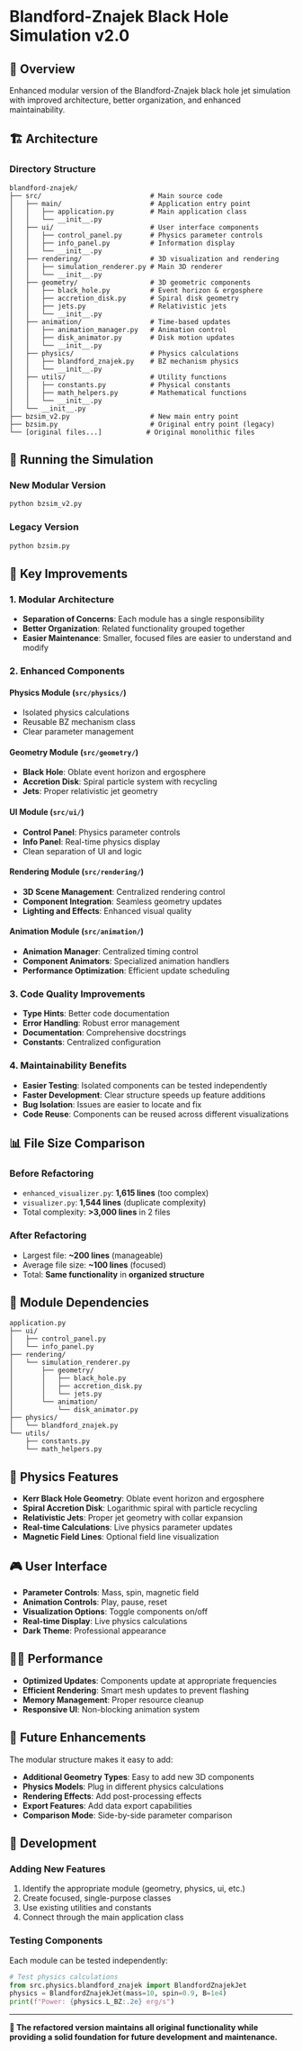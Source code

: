 # Blandford-Znajek Black Hole Simulation v2.0

## 🌌 Overview
Enhanced modular version of the Blandford-Znajek black hole jet simulation with improved architecture, better organization, and enhanced maintainability.

## 🏗️ Architecture

### Directory Structure
```
blandford-znajek/
├── src/                           # Main source code
│   ├── main/                      # Application entry point
│   │   ├── application.py         # Main application class
│   │   └── __init__.py
│   ├── ui/                        # User interface components
│   │   ├── control_panel.py       # Physics parameter controls
│   │   ├── info_panel.py          # Information display
│   │   └── __init__.py
│   ├── rendering/                 # 3D visualization and rendering
│   │   ├── simulation_renderer.py # Main 3D renderer
│   │   └── __init__.py
│   ├── geometry/                  # 3D geometric components
│   │   ├── black_hole.py          # Event horizon & ergosphere
│   │   ├── accretion_disk.py      # Spiral disk geometry
│   │   ├── jets.py                # Relativistic jets
│   │   └── __init__.py
│   ├── animation/                 # Time-based updates
│   │   ├── animation_manager.py   # Animation control
│   │   ├── disk_animator.py       # Disk motion updates
│   │   └── __init__.py
│   ├── physics/                   # Physics calculations
│   │   ├── blandford_znajek.py    # BZ mechanism physics
│   │   └── __init__.py
│   ├── utils/                     # Utility functions
│   │   ├── constants.py           # Physical constants
│   │   ├── math_helpers.py        # Mathematical functions
│   │   └── __init__.py
│   └── __init__.py
├── bzsim_v2.py                    # New main entry point
├── bzsim.py                       # Original entry point (legacy)
└── [original files...]           # Original monolithic files
```

## 🚀 Running the Simulation

### New Modular Version
```bash
python bzsim_v2.py
```

### Legacy Version
```bash
python bzsim.py
```

## 🎯 Key Improvements

### 1. **Modular Architecture**
- **Separation of Concerns**: Each module has a single responsibility
- **Better Organization**: Related functionality grouped together
- **Easier Maintenance**: Smaller, focused files are easier to understand and modify

### 2. **Enhanced Components**

#### **Physics Module** (`src/physics/`)
- Isolated physics calculations
- Reusable BZ mechanism class
- Clear parameter management

#### **Geometry Module** (`src/geometry/`)
- **Black Hole**: Oblate event horizon and ergosphere
- **Accretion Disk**: Spiral particle system with recycling
- **Jets**: Proper relativistic jet geometry

#### **UI Module** (`src/ui/`)
- **Control Panel**: Physics parameter controls
- **Info Panel**: Real-time physics display
- Clean separation of UI and logic

#### **Rendering Module** (`src/rendering/`)
- **3D Scene Management**: Centralized rendering control
- **Component Integration**: Seamless geometry updates
- **Lighting and Effects**: Enhanced visual quality

#### **Animation Module** (`src/animation/`)
- **Animation Manager**: Centralized timing control
- **Component Animators**: Specialized animation handlers
- **Performance Optimization**: Efficient update scheduling

### 3. **Code Quality Improvements**
- **Type Hints**: Better code documentation
- **Error Handling**: Robust error management
- **Documentation**: Comprehensive docstrings
- **Constants**: Centralized configuration

### 4. **Maintainability Benefits**
- **Easier Testing**: Isolated components can be tested independently
- **Faster Development**: Clear structure speeds up feature additions
- **Bug Isolation**: Issues are easier to locate and fix
- **Code Reuse**: Components can be reused across different visualizations

## 📊 File Size Comparison

### Before Refactoring
- `enhanced_visualizer.py`: **1,615 lines** (too complex)
- `visualizer.py`: **1,544 lines** (duplicate complexity)
- Total complexity: **>3,000 lines** in 2 files

### After Refactoring
- Largest file: **~200 lines** (manageable)
- Average file size: **~100 lines** (focused)
- Total: **Same functionality** in **organized structure**

## 🧩 Module Dependencies

```
application.py
├── ui/
│   ├── control_panel.py
│   └── info_panel.py
├── rendering/
│   └── simulation_renderer.py
│       ├── geometry/
│       │   ├── black_hole.py
│       │   ├── accretion_disk.py
│       │   └── jets.py
│       └── animation/
│           └── disk_animator.py
├── physics/
│   └── blandford_znajek.py
└── utils/
    ├── constants.py
    └── math_helpers.py
```

## 🔬 Physics Features

- **Kerr Black Hole Geometry**: Oblate event horizon and ergosphere
- **Spiral Accretion Disk**: Logarithmic spiral with particle recycling
- **Relativistic Jets**: Proper jet geometry with collar expansion
- **Real-time Calculations**: Live physics parameter updates
- **Magnetic Field Lines**: Optional field line visualization

## 🎮 User Interface

- **Parameter Controls**: Mass, spin, magnetic field
- **Animation Controls**: Play, pause, reset
- **Visualization Options**: Toggle components on/off
- **Real-time Display**: Live physics calculations
- **Dark Theme**: Professional appearance

## 🏃‍♂️ Performance

- **Optimized Updates**: Components update at appropriate frequencies
- **Efficient Rendering**: Smart mesh updates to prevent flashing
- **Memory Management**: Proper resource cleanup
- **Responsive UI**: Non-blocking animation system

## 🔮 Future Enhancements

The modular structure makes it easy to add:
- **Additional Geometry Types**: Easy to add new 3D components
- **Physics Models**: Plug in different physics calculations
- **Rendering Effects**: Add post-processing effects
- **Export Features**: Add data export capabilities
- **Comparison Mode**: Side-by-side parameter comparison

## 🧪 Development

### Adding New Features
1. Identify the appropriate module (geometry, physics, ui, etc.)
2. Create focused, single-purpose classes
3. Use existing utilities and constants
4. Connect through the main application class

### Testing Components
Each module can be tested independently:
```python
# Test physics calculations
from src.physics.blandford_znajek import BlandfordZnajekJet
physics = BlandfordZnajekJet(mass=10, spin=0.9, B=1e4)
print(f"Power: {physics.L_BZ:.2e} erg/s")
```

---

**🌟 The refactored version maintains all original functionality while providing a solid foundation for future development and maintenance.**
